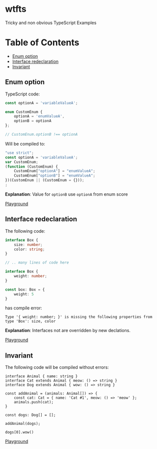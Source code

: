 # wtfts
Tricky and non obvious TypeScript Examples

# Table of Contents

* [Enum option](#enum-option)
* [Interface redeclaration](#interface-redeclaration)
* [Invariant](#invariant)

## Enum option

TypeScript code:

```typescript
const optionA = 'variableValueA';

enum CustomEnum {
    optionA = 'enumValueA',
    optionB = optionA
};

// CustomEnum.optionB !== optionA
```

Will be compiled to:

```javascript
"use strict";
const optionA = 'variableValueA';
var CustomEnum;
(function (CustomEnum) {
    CustomEnum["optionA"] = "enumValueA";
    CustomEnum["optionB"] = "enumValueA";
})(CustomEnum || (CustomEnum = {}));
;
```

**Explanation**: Value for `optionB` use `optionA` from enum score


[Playground](https://www.typescriptlang.org/play?ts=4.2.3#code/MYewdgzgLgBCAOUCW4CCMC8MDkA3AhgE5L4BGANgKYBq+5ArpatgNwCwAUJ5WPQLYwAwvWgg+AUV4CA3pxjy4iFGHRZsPfrQZNsAGjkKEycACFMi4ys4BfFkA)


## Interface redeclaration

The following code:

```typescript
interface Box {
    size: number;
    color: string;
}

// .. many lines of code here

interface Box {
    weight: number;
}

const box: Box = {
    weight: 5
}
```

has compile error:

```
Type '{ weight: number; }' is missing the following properties from type 'Box': size, color
```

**Explanation**: Interfaces not are overridden by new declations. 

[Playground](https://www.typescriptlang.org/play?ts=4.2.3#code/JYOwLgpgTgZghgYwgAgEIHsAeyDeBYAKGWOQGdgAvCALmRAFcBbAI2gG5CTkF0AbdKLVJgooAOYcCAX0KEA9HOQA6JckZwQAT2S9QEUsnQxu6ACYoAFtAiyCoSLEQoM2fERIB3CMDEWwtBhZ2QhkCQh4QYWRmLFoXZABeXE5Pb19-ZABWENsgA)


## Invariant

The following code will be compiled without errors:

```
interface Animal { name: string }
interface Cat extends Animal { meow: () => string }
interface Dog extends Animal { wow: () => string }

const addAnimal = (animals: Animal[]) => {
    const cat: Cat = { name: 'Cat #1', meow: () => 'meow' };
    animals.push(cat);
}

const dogs: Dog[] = [];

addAnimal(dogs);

dogs[0].wow()
```

[Playground](https://www.typescriptlang.org/play?ts=4.2.3#code/JYOwLgpgTgZghgYwgAgIImAWzgG2Qb2RDkwgC5kBnMKUAc2QF8BYAKFElkRQGE4xkEAB6QQAE0poM2PIVIB7AO4UAFAEpkAXgB8VGvSZsO0eEmQAReQ2GiJUrLgLJFS1Rp17aIBi1ZsE8iDUyHBiYugOeJrIKnDSuJQUETIA2gC67rr4bMi5yAFBAgj8FHwC0YTEpBQA5GXIAMQAjDUANMgKyjGZyDWdNUwA3Dl5cZGUAHQADgCulAAWKsVgasOsvv6BwWJWiRZW6VrI6WtsoeHxOCo7dJSrbGw3lCkADGkTLorqbEA)

